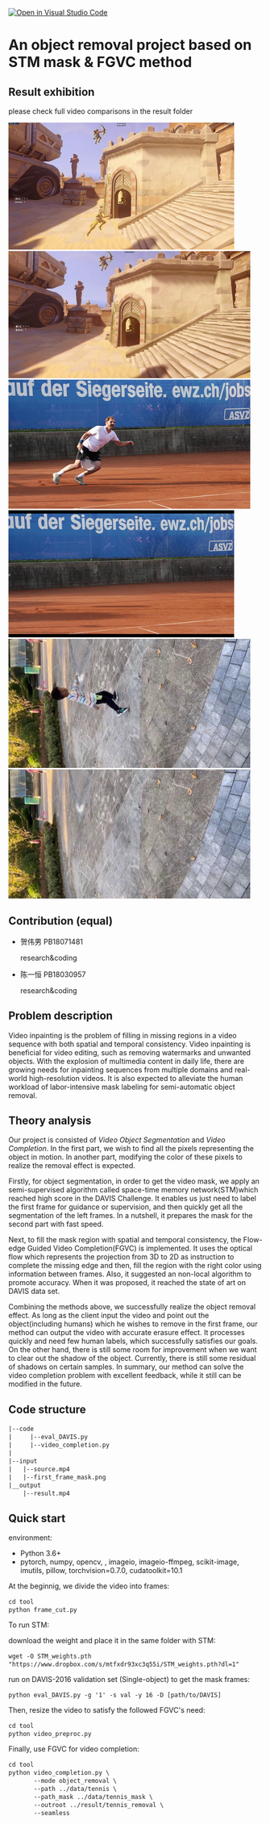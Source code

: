 [![Open in Visual Studio Code](https://classroom.github.com/assets/open-in-vscode-f059dc9a6f8d3a56e377f745f24479a46679e63a5d9fe6f495e02850cd0d8118.svg)](https://classroom.github.com/online_ide?assignment_repo_id=6406247&assignment_repo_type=AssignmentRepo)



# An object removal project based on STM mask & FGVC method



## Result exhibition

please check full video comparisons in the result folder

![](result/00030.png) 
![](result/30.png)
![](result/00043.png) 
![](result/43.png)
![](result/48.png) 
![](result/00048.png)



## Contribution (equal)

- 贺伟男 PB18071481

    research&coding 

- 陈一恒 PB18030957

    research&coding 



## Problem description

Video inpainting is the problem of filling in missing regions in a video sequence with both spatial and temporal consistency. Video inpainting is beneficial for video editing, such as removing watermarks and unwanted objects. With the explosion of multimedia content in daily life, there are growing needs for inpainting sequences from multiple domains and real-world high-resolution videos. It is also expected to alleviate the human workload of labor-intensive mask labeling for semi-automatic object removal.


## Theory analysis

Our project is consisted of *Video Object Segmentation* and *Video Completion*. In the first part, we wish to find all the pixels representing the object in motion. In another part, modifying the color of these pixels to realize the removal effect is expected. 

Firstly, for object segmentation, in order to get the video mask, we apply an semi-supervised algorithm called space-time memory network(STM)which reached high score in the  DAVIS Challenge. It enables us just need to label the first frame for guidance or supervision, and then quickly get all the segmentation of the left frames. In a nutshell, it prepares the mask for the second part with fast speed.

Next, to fill the mask region with spatial and temporal consistency, the Flow-edge Guided Video Completion(FGVC) is implemented. It uses the optical flow which represents the projection from 3D to 2D as instruction to complete the missing edge and then, fill the region with the right color using information between frames. Also, it suggested an non-local algorithm to promote accuracy. When it was proposed, it reached the state of art on DAVIS data set.

Combining the methods above, we successfully realize the object removal effect. As long as the client input the video and point out the object(including humans) which he wishes to remove in the first frame, our method can output the video with accurate erasure effect. It processes quickly and need few human labels, which successfully satisfies our goals. On the other hand, there is still some room for improvement when we want to clear out the shadow of the object. Currently, there is still some residual of shadows on certain samples. In summary, our method can solve the video completion problem with excellent feedback, while it still can be modified in the future.



## Code structure

```
|--code
|     |--eval_DAVIS.py
|     |--video_completion.py
|
|--input
|	|--source.mp4
|	|--first_frame_mask.png
|__output
	|--result.mp4
```





## Quick start

environment: 

- Python 3.6+ 
- pytorch, numpy, opencv, , imageio, imageio-ffmpeg, scikit-image, imutils, pillow, torchvision=0.7.0, cudatoolkit=10.1

At the beginnig, we divide the video into frames:

```
cd tool
python frame_cut.py
```

To run STM:

download the weight and place it in the same folder with STM:

```
wget -O STM_weights.pth "https://www.dropbox.com/s/mtfxdr93xc3q55i/STM_weights.pth?dl=1"
```

run on DAVIS-2016 validation set (Single-object) to get the mask frames:

```
python eval_DAVIS.py -g '1' -s val -y 16 -D [path/to/DAVIS]
```

Then, resize the video to satisfy the followed FGVC's need:

```
cd tool
python video_preproc.py
```

Finally, use FGVC for video completion:

```
cd tool
python video_completion.py \
       --mode object_removal \
       --path ../data/tennis \
       --path_mask ../data/tennis_mask \
       --outroot ../result/tennis_removal \
       --seamless
```

